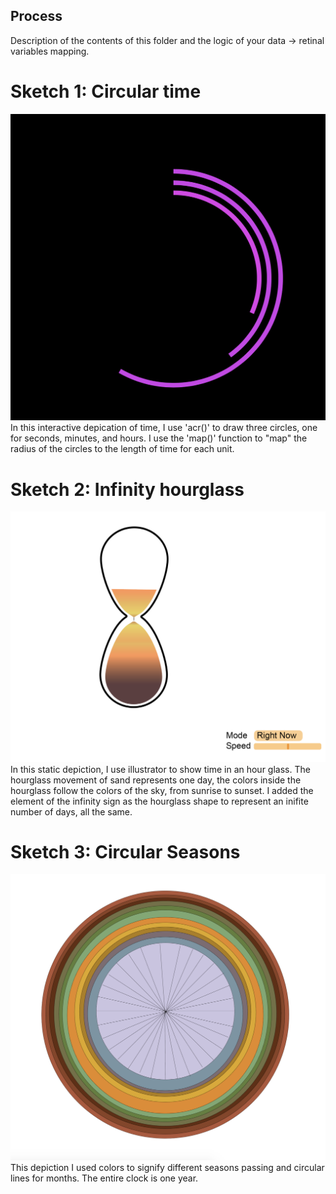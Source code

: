 ## Process

Description of the contents of this folder and the logic of your data → retinal variables mapping.
# Sketch 1: Circular time 
![Circular time](https://github.com/nourzein/dvia-2019/blob/master/1.mapping-time/process/circulartime.png)
In this interactive depication of time, I use 'acr()' to draw three circles, one for seconds, minutes, and hours. 
I use the 'map()' function to "map" the radius of the circles to the length of time for each unit.  



# Sketch 2: Infinity hourglass
![Infinity hourglass](https://github.com/nourzein/dvia-2019/blob/master/1.mapping-time/process/hourgladd.png)
In this static depiction, I use illustrator to show time in an hour glass. The hourglass movement of sand represents one day, the colors inside the hourglass follow the colors of the sky, from sunrise to sunset. 
I added the element of the infinity sign as the hourglass shape to represent an inifite number of days, all the same.

# Sketch 3: Circular Seasons
![Clock](https://github.com/nourzein/dvia-2019/blob/master/1.mapping-time/year_seasons.png)
This depiction I used colors to signify different seasons passing and circular lines for months. The entire clock is one year.
